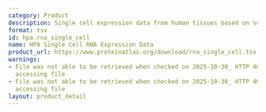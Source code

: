 ```yaml
---
category: Product
description: Single cell expression data from human tissues based on scRNA-seq analysis
format: tsv
id: hpa.rna_single_cell
name: HPA Single Cell RNA Expression Data
product_url: https://www.proteinatlas.org/download/rna_single_cell.tsv.zip
warnings:
- File was not able to be retrieved when checked on 2025-10-30_ HTTP 404 error when
  accessing file
- File was not able to be retrieved when checked on 2025-10-30_ HTTP 404 error when
  accessing file
layout: product_detail
---
```

